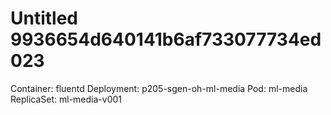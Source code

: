 # Untitled 9936654d640141b6af733077734ed023

Container: fluentd Deployment: p205-sgen-oh-ml-media Pod: ml-media ReplicaSet: ml-media-v001

